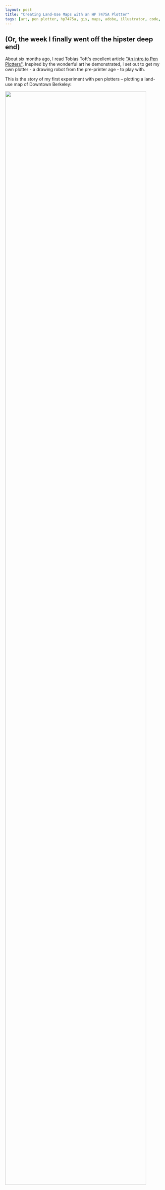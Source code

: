 ```yaml
---
layout: post
title: "Creating Land-Use Maps with an HP 7475A Plotter"
tags: [art, pen plotter, hp7475a, gis, maps, adobe, illustrator, code, bash, shell, fun, hardware]
---
```


<h2 class="subtitle">(Or, the week I finally went off the hipster deep end)</h2>

About six months ago, I read Tobias Toft's excellent article ["An intro to Pen Plotters"](http://www.tobiastoft.com/posts/an-intro-to-pen-plotters). Inspired by the wonderful art he demonstrated, I set out to get my own plotter - a drawing robot from the pre-printer age - to play with.

This is the story of my first experiment with pen plotters – plotting a land-use map of Downtown Berkeley:

<img class="figure" src="/blog/images/plotting_maps_5.png" style="width: 95%" />

### Setting up and using an HP 7475A plotter

I took Tobias's advice and took to eBay to look for HP 7xxx-series plotters. I found a cheap HP 7475A that looked to be in good condition, and eagerly awaited its arrival ... only to discover that I hadn't been careful enough in looking at the listing and that the plotter came with the dreaded [HP-IB](https://en.wikipedia.org/wiki/IEEE-488) port:

<img class="figure" src="https://i.imgur.com/htvS654.png" />

I didn't know this at the time, but it turns out the that HP 7475A was one of the few HP pen plotters that came in two models: one with a forward-compatible serial port and one with a backward-compatible HP-IB port. Not having any idea what to do with this strange plug (it's not 1985 anymore, after all), I turned to the internet and discovered [a post](https://softsolder.com/2015/04/20/hp-7475a-plotter-rehabilitation/) that began a sentence with "_FWIW, if you have an HP-IB plotter, you should probably just hack an Arduino into the motor control connections..._" Yikes, that's a bit more than I'd signed up for.

Fortunately, the eBay seller was understanding and let me return the HP-IB plotter. Eventually I managed to find an HP 7475A with a serial port. From there, I was able to follow Tobias's instructions. I got a [null modem cable](https://www.amazon.com/gp/product/B00066HL50) and a [serial-to-USB converter cable](https://www.amazon.com/gp/product/B00IDSM6BW) and plugged the plotter into my Macbook.

I tested the plotter out by sending some commands over [Coolterm](http://freeware.the-meiers.org/), but found it pretty finicky. After trying a few different terminal emulators and plotting utilities, I discovered the excellent [Chiplotle](http://sites.music.columbia.edu/cmc/chiplotle/) library, and have been using it ever since. For interactive plotting I load the `chiplotle` shell, and for quickly plotting HPGL files created separately I use the `plot_hpgl_file.py` script.

### Loading and Exporting Shapefiles

The first step to plotting a map is loading the appropriate shapefile in a GIS environment (I use the open-source [QGIS](https://qgis.org/en/site/)) and exporting each desired layer as PDF. I followed the instructions in the ["Preparing Data"](https://docs.qgis.org/2.18/en/docs/training_manual/foreword/preparing_data.html#hard-ty) section of the QGIS tutorial to load a map of Berkeley from [OpenStreetMap](http://www.openstreetmap.org/):

<img class="figure" src="/blog/images/plotting_maps_1.png" style="width: 100%" />

From there, I exported a PDF for each layer I was interested in:

- `roads.pdf` is the set of lines (roads, train tracks, paths, etc) with labels removed
- `comm.pdf` is the union of the "commercial" and "retail" polygon layers
- `inst.pdf` is the "institutional" polygon layer (admittedly this layer doesn't have a lot in it)
- `green.pdf` is the union of the "farmland", "forest", "grass", and "recreational_ground" polygon layers

Initially I separately exported the "residential" layer as well, but I found that it cluttered up the map too much. There is also a layer consisting of all structures, which likewise would have been cool to use (in particular, it would have made the university grounds on the right side look less sparse) but likewise it caused too much clutter.

I selected each layer (or set of layers) in turn and exported to PDF (**Project \| Export to PDF**), being careful to preserve the exact same dimensions and map coordinates between each PDF.

### Converting PDF -> HPGL

Now that I had a bunch of PDFs, I needed to convert them to the HPGL format for plotting. I couldn't find any way to convert PDF -> HPGL in one operation, and settled for converting PDF -> PS using `pdf2ps` and PS -> HGPL using [`pstoedit`](http://www.pstoedit.net/).

I wrote a simple `pdf2hpgl.sh` script that, given a list of pairs of PDF file paths and pen numbers (for example, `pdf2hpgl.sh roads.pdf 3 comm.pdf 5 inst.pdf 4 green.ps 2`), converts each PDF file into an HPGL file, changes all `SP` (select pen) commands to use the given pen number (instead of the more-or-less random pen selections made by `pstoedit`), and concatenates the result together into one big HPGL file:

{% highlight bash %}
#!/usr/bin/env bash
# Requires pdf2ps and pstoedit.
OUTPUT_FILE="out.hpgl"

rm $OUTPUT_FILE

while (( "$#" >= 2 )); do
  PNG_FILE=$1
  PEN=$2
  shift 2

  PS_FILE="${PNG_FILE%.*}.ps"
  HPGL_FILE="${PNG_FILE%.*}.hpgl"

  pdf2ps $PNG_FILE $PS_FILE
  pstoedit -f plot-hpgl $PS_FILE $HPGL_FILE
  cat $HPGL_FILE \| sed -e "s/SP[0-9]*;/SP$PEN;/g" >> $OUTPUT_FILE

  rm $PS_FILE
  rm $HPGL_FILE
done
{% endhighlight %}
[//]: #*

And _voila_, we now have an HPGL file that we can send directly to the plotter.

Here's what it looks like with just the `roads` layer plotted:

<img class="figure" src="/blog/images/plotting_maps_2.jpg" style="width: 95%" />

Unfortunately, the polygon layers don't end up looking very good when simply overlaid on top of the roads layer _(I neglected to take a photo of this; you'll have to take my word for it)_, since they're just rectangular outlines that are difficult to see next to the black lines of the roads.

If we want to display the land-use layers in a legible way, we'll need to get a little creative. How about turning those polygons into hatching lines?

### Creating Hatching with Adobe Illustrator

I decided to use Adobe Illustrator to generate the hatching lines, but me not being an Illustrator expert by any means, I spent many hours fruitlessly trying different tools to no avail. The issue was that I needed to create a PS file with just the lines themselves – no hatching patterns defined, no masking layers – because the HPGL dialect spoken by the HP 7475A (as opposed to the later, more sophisticated HP-GL/2) doesn't support any of these fancy features.

I finally gave up on figuring this out on my own, and asked Stack Exchange, where I got [my answer](https://graphicdesign.stackexchange.com/a/109030/120870).

The workflow I finally settled on is a bit convoluted, but it does work:

- Load the PS file corresponding to a single layer in Illustrator (using `pdf2ps` to generate the PS from the QGIS PDF export).
- Remove the background layer to leave just the layer with the polygon paths.
- Select the remaining layer. If there are multiple paths, use **Pathfinder \| Unite**.
- With the layer still selected, create a compound path with **Object \| Compound Path \| Make**.
- Fill the path with [a pattern I made of diagonal strokes](https://github.com/AlexNisnevich/hp7475a/blob/master/Hatching.ai), and remove the stroke outline.
- Adjust the spacing of the hatching lines as desired with **Object \| Transform \| Scale** (with only "Transform Patterns" checked).
- Convert the compount path to a group of hatching lines with **Object \| Expand** and then **Object \| Path \| Outline Stroke**.
- Release the clipping mask: **Object \| Clipping Mask \| Release**.
- Select everything and click **Pathfinder \| Crop** in the **Properties** panel.
- Finally, export the result back to PS by printing to Postscript using the "Device Independent" PPD. I then converted the PS file to HPGL using a modified version of my `pdf2hpgl.sh` script that simply skips the `pdf2ps` step.

Here's what it looks like when I plot the resulting hatch lines for just one layer (the "commercial" layer):

<img class="figure" src="/blog/images/plotting_maps_3.jpg" style="width: 95%" />

Not bad, huh?

Once we have hatching for one layer working, we can do the rest of them just by repeating the process for each layer. I did have to carefully align each layer together in Illustrator (and then print them out to Postscript one at a time by selectively hiding layers):

<img class="figure" src="/blog/images/plotting_maps_4.png" style="width: 100%" />

That said, you can create some cool glitchy art by neglecting to properly align the layers:

<img class="figure" src="/blog/images/plotting_maps_6.jpg" style="width: 80%" />

### The Final Product

I ran `plot_hpgl_file.py` and crossed my fingers. After 10 minutes of meticulous plotting, the map came out of the plotter, and actually looked halfway decent. I added some text and carefully cut the paper from 11"x17" to 11"x14" to reduce the amount of unsightly white space at the bottom:

<img class="figure" src="/blog/images/plotting_maps_5.png" style="width: 95%" />

Not perfect, but it's certainly not bad for a week's work.

I haven't had the chance to do much else with the pen plotter yet, but hopefully this gave you a taste of what these little robots can do. And who knows, maybe I can inspire someone else to save a plotter from a junkyard, like Tobias Toft's article inspired me. (Just watch out for the dreaded HP-IB port...)
